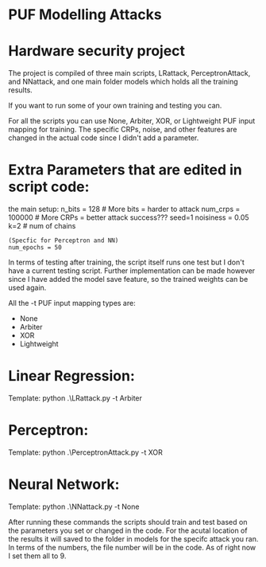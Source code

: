 # PUF Modelling Attacks
# Hardware security project

The project is compiled of three main scripts, LRattack, PerceptronAttack, and NNattack, and one main folder models which holds all the training results. 

If you want to run some of your own training and testing you can.

For all the scripts you can use None, Arbiter, XOR, or Lightweight PUF input mapping for training. The specific CRPs, noise, and other features are changed in the actual code since I didn't add a parameter. 

# Extra Parameters that are edited in script code:
  the main setup: 
    n_bits = 128 # More bits = harder to attack
    num_crps = 100000  # More CRPs = better attack success???
    seed=1
    noisiness = 0.05
    k=2 # num of chains

    (Specfic for Perceptron and NN)
    num_epochs = 50


In terms of testing after training, the script itself runs one test but I don't have a current testing script. Further implementation can be made however since I have added the model save feature, so the trained weights can be used again.

All the -t PUF input mapping types are:
- None
- Arbiter
- XOR
- Lightweight

# Linear Regression:
  Template: 
    python .\LRattack.py -t Arbiter
# Perceptron:
  Template: 
    python .\PerceptronAttack.py -t XOR      
# Neural Network:
  Template: 
    python .\NNattack.py -t None

After running these commands the scripts should train and test based on the parameters you set or changed in the code. For the acutal location of the results it will saved to the folder in models for the specifc attack you ran. In terms of the numbers, the file number will be in the code. As of right now I set them all to 9.             